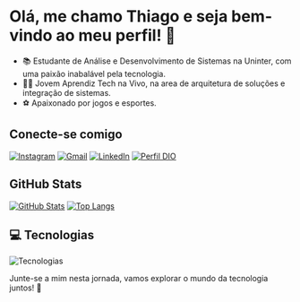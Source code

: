 # Olá, me chamo Thiago e seja bem-vindo ao meu perfil! 👋

- 📚 Estudante de Análise e Desenvolvimento de Sistemas na Uninter, com uma paixão inabalável pela tecnologia.
- 👨‍💻 Jovem Aprendiz Tech na Vivo, na area de arquitetura de soluções e integração de sistemas.
- ⚽ Apaixonado por jogos e esportes.


## Conecte-se comigo

[![Instagram](https://img.shields.io/badge/-Instagram-%23E4405F?style=for-the-badge&logo=instagram&logoColor=white)](seu-link-do-instagram-aqui)
[![Gmail](https://img.shields.io/badge/-Gmail-%23333?style=for-the-badge&logo=gmail&logoColor=white)](mailto:th0608thiago@gmail.com)
[![LinkedIn](https://img.shields.io/badge/-LinkedIn-%230077B5?style=for-the-badge&logo=linkedin&logoColor=white)](https://www.linkedin.com/in/thiago-henrique-3aa5aa257/)
[![Perfil DIO](https://img.shields.io/badge/-Meu%20Perfil%20na%20DIO-30A3DC?style=for-the-badge)](https://web.dio.me/users/th0608thiago?tab=skills)

## GitHub Stats

[![GitHub Stats](https://readme-tx.vercel.app/api?username=Thigas0608&show_icons=true&theme=dark&include_all_commits=true&count_private=true)](https://github.com/Thigas0608)
[![Top Langs](https://readme-tx.vercel.app/api/top-langs/?username=Thigas0608&layout=compact&langs_count=7&theme=dark)](https://github.com/Thigas0608)

## 💻 Tecnologias

![Tecnologias](https://skills.thijs.gg/icons?i=java,javascript,typescript,python,css,html,react,c)

Junte-se a mim nesta jornada, vamos explorar o mundo da tecnologia juntos! 🌟

